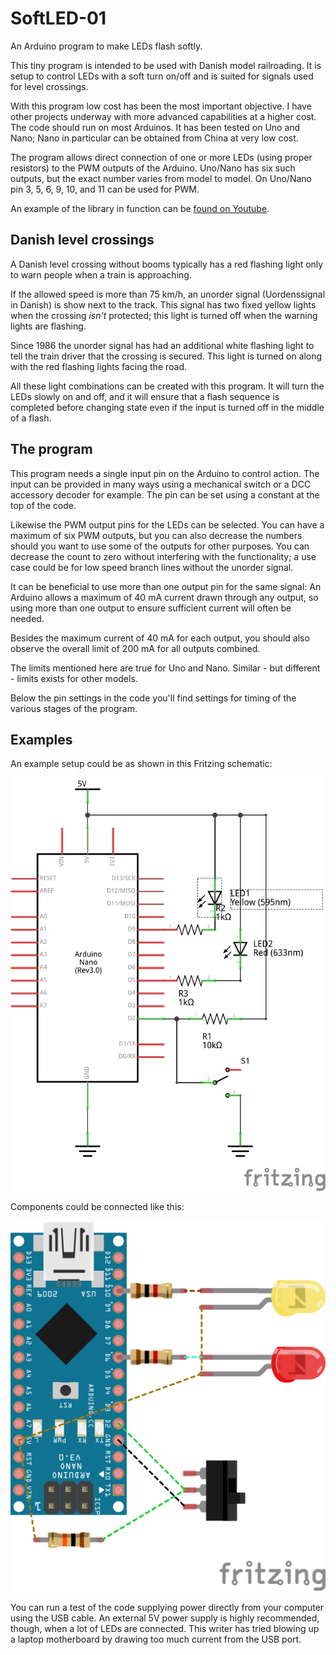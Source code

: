 # SoftLED-01

An Arduino program to make LEDs flash softly.

This tiny program is intended to be used with Danish model railroading. It is setup to control LEDs with a soft turn on/off and is suited for signals used for level crossings.

With this program low cost has been the most important objective. I have other projects underway with more advanced capabilities at a higher cost. The code should run on most Arduinos. It has been tested on Uno and Nano; Nano in particular can be obtained from China at very low cost.

The program allows direct connection of one or more LEDs (using proper resistors) to the PWM outputs of the Arduino. Uno/Nano has six such outputs, but the exact number varies from model to model. On Uno/Nano pin 3, 5, 6, 9, 10, and 11 can be used for PWM.

An example of the library in function can be [found on Youtube](https://youtu.be/joidNVNN0SA).

## Danish level crossings

A Danish level crossing without booms typically has a red flashing light only to warn people when a train is approaching.

If the allowed speed is more than 75 km/h, an unorder signal (Uordenssignal in Danish) is show next to the track. This signal has two fixed yellow lights when the crossing _isn't_ protected; this light is turned off when the warning lights are flashing.

Since 1986 the unorder signal has had an additional white flashing light to tell the train driver that the crossing is secured. This light is turned on along with the red flashing lights facing the road.

All these light combinations can be created with this program. It will turn the LEDs slowly on and off, and it will ensure that a flash sequence is completed before changing state even if the input is turned off in the middle of a flash.

## The program

This program needs a single input pin on the Arduino to control action. The input can be provided in many ways using a mechanical switch or a DCC accessory decoder for example. The pin can be set using a constant at the top of the code.

Likewise the PWM output pins for the LEDs can be selected. You can have a maximum of six PWM outputs, but you can also decrease the numbers should you want to use some of the outputs for other purposes. You can decrease the count to zero without interfering with the functionality; a use case could be for low speed branch lines without the unorder signal.

It can be beneficial to use more than one output pin for the same signal: An Arduino allows a maximum of 40 mA current drawn through any output, so using more than one output to ensure sufficient current will often be needed.

Besides the maximum current of 40 mA for each output, you should also observe the overall limit of 200 mA for all outputs combined.

The limits mentioned here are true for Uno and Nano. Similar - but different - limits exists for other models.

Below the pin settings in the code you'll find settings for timing of the various stages of the program.

## Examples

An example setup could be as shown in this Fritzing schematic:

![Schematic](/Schematic.png)

Components could be connected like this:

![Components](/Components.png)

You can run a test of the code supplying power directly from your computer using the USB cable. An external 5V power supply is highly recommended, though, when a lot of LEDs are connected. This writer has tried blowing up a laptop motherboard by drawing too much current from the USB port.
